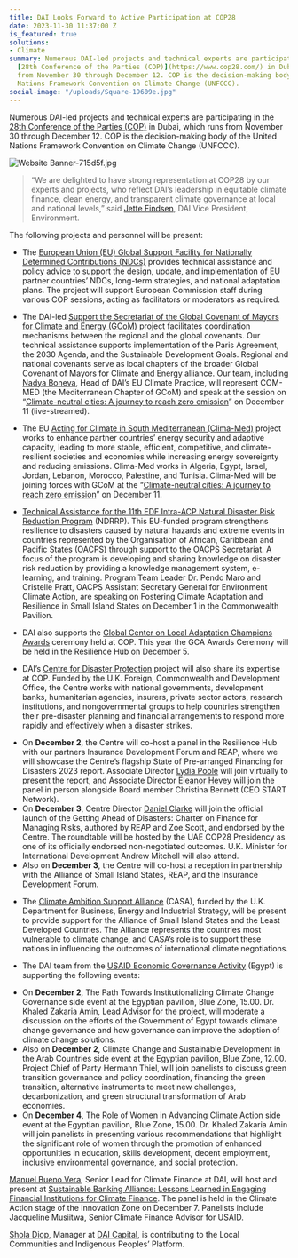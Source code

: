 ```yaml
---
title: DAI Looks Forward to Active Participation at COP28
date: 2023-11-30 11:37:00 Z
is_featured: true
solutions:
- Climate
summary: Numerous DAI-led projects and technical experts are participating in the
  [28th Conference of the Parties (COP)](https://www.cop28.com/) in Dubai, which runs
  from November 30 through December 12. COP is the decision-making body of the United
  Nations Framework Convention on Climate Change (UNFCCC).
social-image: "/uploads/Square-19609e.jpg"
---
```


Numerous DAI-led projects and technical experts are participating in the [28th Conference of the Parties (COP)](https://www.cop28.com/) in Dubai, which runs from November 30 through December 12. COP is the decision-making body of the United Nations Framework Convention on Climate Change (UNFCCC).

![Website Banner-715d5f.jpg](/uploads/Website%20Banner-715d5f.jpg)

<!--more-->

> “We are delighted to have strong representation at COP28 by our experts and projects, who reflect DAI’s leadership in equitable climate finance, clean energy, and transparent climate governance at local and national levels,” said [Jette Findsen](https://www.dai.com/who-we-are/our-team/jette-findsen), DAI Vice President, Environment.

The following projects and personnel will be present:

* The [European Union (EU) Global Support Facility for Nationally Determined Contributions (NDCs)](https://www.dai.com/our-work/projects/worldwide-eu-global-support-facility-for-nationally-determined-contributions-ndcs) provides technical assistance and policy advice to support the design, update, and implementation of EU partner countries’ NDCs, long-term strategies, and national adaptation plans. The project will support European Commission staff during various COP sessions, acting as facilitators or moderators as required. 

* The DAI-led [Support the Secretariat of the Global Covenant of Mayors for Climate and Energy (GCoM)](https://www.dai.com/our-work/projects/support-the-secretariat-of-the-global-covenant-of-mayors-for-climate-and-energy) project facilitates coordination mechanisms between the regional and the global covenants. Our technical assistance supports implementation of the Paris Agreement, the 2030 Agenda, and the Sustainable Development Goals. Regional and national covenants serve as local chapters of the broader Global Covenant of Mayors for Climate and Energy alliance. Our team, including [Nadya Boneva](https://www.dai.com/who-we-are/our-team/nadya-boneva), Head of DAI’s EU Climate Practice, will represent COM-MED (the Mediterranean Chapter of GCoM) and speak at the session on “[Climate-neutral cities: A journey to reach zero emission](https://www.cop28eusideevents.eu/e/programme?session=1837504&i=aOtfo30Eo44OQY5XuW0973mHlIxDPisV)” on December 11 (live-streamed).

* The EU [Acting for Climate in South Mediterranean (Clima-Med)](https://www.dai.com/our-work/projects/regional-eu-for-climate-action-in-the-european-neighbourhood-instrument-eni-southern-neighbourhood) project works to enhance partner countries’ energy security and adaptive capacity, leading to more stable, efficient, competitive, and climate-resilient societies and economies while increasing energy sovereignty and reducing emissions. Clima-Med works in Algeria, Egypt, Israel, Jordan, Lebanon, Morocco, Palestine, and Tunisia. Clima-Med will be joining forces with GCoM at the “[Climate-neutral cities: A journey to reach zero emission](https://www.cop28eusideevents.eu/e/programme?session=1837504&i=aOtfo30Eo44OQY5XuW0973mHlIxDPisV)” on December 11. 
* [Technical Assistance for the 11th EDF Intra-ACP Natural Disaster Risk Reduction Program](https://www.dai.com/our-work/projects/worldwide-african-caribbean-and-pacific-technical-assistance-for-the-11th-edf-intra-acp-natural-disaster-risk-reduction-programme) (NDRRP). This EU-funded program strengthens resilience to disasters caused by natural hazards and extreme events in countries represented by the Organisation of African, Caribbean and Pacific States (OACPS) through support to the OACPS Secretariat. A focus of the program is developing and sharing knowledge on disaster risk reduction by providing a knowledge management system, e-learning, and training. Program Team Leader Dr. Pendo Maro and Cristelle Pratt, OACPS Assistant Secretary General for Environment Climate Action, are speaking on Fostering Climate Adaptation and Resilience in Small Island States on December 1 in the Commonwealth Pavilion.

* DAI also supports the [Global Center on Local Adaptation Champions Awards](https://www.dai.com/our-work/projects/worldwide-gca-local-adaptation-champions-awards) ceremony held at COP. This year the GCA Awards Ceremony will be held in the Resilience Hub on December 5.

* DAI’s [Centre for Disaster Protection](https://www.dai.com/our-work/projects/worldwide-centre-for-disaster-protection) project will also share its expertise at COP. Funded by the U.K. Foreign, Commonwealth and Development Office, the Centre works with national governments, development banks, humanitarian agencies, insurers, private sector actors, research institutions, and nongovernmental groups to help countries strengthen their pre-disaster planning and financial arrangements to respond more rapidly and effectively when a disaster strikes.

<aside>
  <ul>
    <li>On <strong>December 2</strong>, the Centre will co-host a panel in the Resilience Hub with our partners Insurance Development Forum and REAP, where we will showcase the Centre’s flagship State of Pre-arranged Financing for Disasters 2023 report. Associate Director <a href="https://www.disasterprotection.org/lydia-poole">Lydia Poole</a> will join virtually to present the report, and Associate Director <a href="https://www.disasterprotection.org/eleanor-hevey">Eleanor Hevey</a> will join the panel in person alongside Board member Christina Bennett (CEO START Network). </li>
    <li>On <strong>December 3</strong>, Centre Director <a href="https://www.disasterprotection.org/daniel-clarke">Daniel Clarke</a> will join the official launch of the Getting Ahead of Disasters: Charter on Finance for Managing Risks, authored by REAP and Zoe Scott, and endorsed by the Centre. The roundtable will be hosted by the UAE COP28 Presidency as one of its officially endorsed non-negotiated outcomes. U.K. Minister for International Development Andrew Mitchell will also attend.</li>
    <li>Also on <strong>December 3</strong>, the Centre will co-host a reception in partnership with the Alliance of Small Island States, REAP, and the Insurance Development Forum. </li>
  </ul>
</aside>

* The [Climate Ambition Support Alliance](https://www.linkedin.com/company/climate-ambition-support-alliance/) (CASA), funded by the U.K. Department for Business, Energy and Industrial Strategy, will be present to provide support for the Alliance of Small Island States and the Least Developed Countries. The Alliance represents the countries most vulnerable to climate change, and CASA’s role is to support these nations in influencing the outcomes of international climate negotiations. 

* The DAI team from the [USAID Economic Governance Activity](https://www.dai.com/our-work/projects/egypt-economic-governance-activity-ega) (Egypt) is supporting the following events:

<aside>
  <ul>
    <li>On <strong>December 2</strong>, The Path Towards Institutionalizing Climate Change Governance side event at the Egyptian pavilion, Blue Zone, 15.00. Dr. Khaled Zakaria Amin,
Lead Advisor for the project, will moderate a discussion on the efforts of the Government of Egypt towards climate change governance and how governance can improve the adoption of climate change
solutions.</li>
    <li>Also on <strong>December 2</strong>, Climate Change and Sustainable Development in the Arab Countries side event at the Egyptian pavilion, Blue Zone, 12.00. Project Chief of Party Hermann Thiel, will join panelists to discuss green transition governance and policy coordination, financing the green transition, alternative instruments to meet new challenges, decarbonization, and green structural transformation of Arab economies. </li>
    <li>On <strong>December 4</strong>, The Role of Women in Advancing Climate Action side event at the Egyptian pavilion, Blue Zone, 15.00. Dr. Khaled Zakaria Amin will join panelists in presenting various
recommendations that highlight the significant role of women through the promotion of enhanced opportunities in education, skills development, decent employment, inclusive environmental governance, and social protection.</li>
  </ul>
</aside>

[Manuel Bueno Vera](https://www.dai.com/who-we-are/our-team/manuel-bueno), Senior Lead for Climate Finance at DAI, will host and present at [Sustainable Banking Alliance: Lessons Learned in Engaging Financial Institutions for Climate Finance](https://www.cop-28.org/climate-action-innovation-zone/sustainable-banking-alliance-lessons-learned-engaging-financial-institutions-climate-finance?&filters.event-2=Climate%20Action%20Stage&searchgroup=libraryentry-climate-action-innovation-zone). The panel is held in the Climate Action stage of the Innovation Zone on December 7. Panelists include Jacqueline Musiitwa, Senior Climate Finance Advisor for USAID.

[Shola Diop](https://www.linkedin.com/in/shola-diop-86988a144/?originalSubdomain=au), Manager at [DAI Capital](https://www.dai.com/our-work/solutions/dai-capital), is contributing to the Local Communities and Indigenous Peoples’ Platform.


